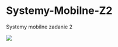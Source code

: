 # Systemy-Mobilne-Z2
Systemy mobilne zadanie 2

![](https://github.com/Kuba-WD/Systemy-Mobilne-Z2/test.gif)
